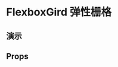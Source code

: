 # FlexboxGird 弹性栅格 [<i class="icon icon-edit2" ></i>](https://github.com/rsuite/rsuite.github.io/blob/master/src/components/flexbox-grid/index.md)

## 演示

<!--{demo}-->

## Props
